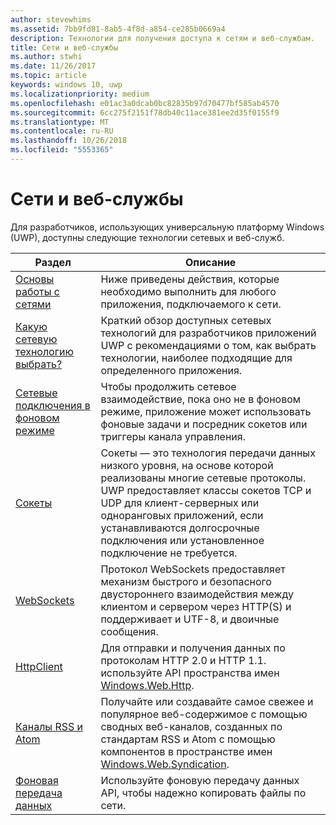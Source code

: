 ```yaml
---
author: stevewhims
ms.assetid: 7bb9fd81-8ab5-4f8d-a854-ce285b0669a4
description: Технологии для получения доступа к сетям и веб-службам.
title: Сети и веб-службы
ms.author: stwhi
ms.date: 11/26/2017
ms.topic: article
keywords: windows 10, uwp
ms.localizationpriority: medium
ms.openlocfilehash: e01ac3a0dcab0bc82835b97d70477bf585ab4570
ms.sourcegitcommit: 6cc275f2151f78db40c11ace381ee2d35f0155f9
ms.translationtype: MT
ms.contentlocale: ru-RU
ms.lasthandoff: 10/26/2018
ms.locfileid: "5553365"
---
```

# <a name="networking-and-web-services"></a>Сети и веб-службы

Для разработчиков, использующих универсальную платформу Windows (UWP), доступны следующие технологии сетевых и веб-служб.

| Раздел | Описание |
| - | - |
| [Основы работы с сетями](networking-basics.md) | Ниже приведены действия, которые необходимо выполнить для любого приложения, подключаемого к сети. |
| [Какую сетевую технологию выбрать?](which-networking-technology.md) | Краткий обзор доступных сетевых технологий для разработчиков приложений UWP с рекомендациями о том, как выбрать технологии, наиболее подходящие для определенного приложения. |
| [Сетевые подключения в фоновом режиме](network-communications-in-the-background.md) | Чтобы продолжить сетевое взаимодействие, пока оно не в фоновом режиме, приложение может использовать фоновые задачи и посредник сокетов или триггеры канала управления. |
| [Сокеты](sockets.md) | Сокеты — это технология передачи данных низкого уровня, на основе которой реализованы многие сетевые протоколы. UWP предоставляет классы сокетов TCP и UDP для клиент-серверных или одноранговых приложений, если устанавливаются долгосрочные подключения или установленное подключение не требуется. |
| [WebSockets](websockets.md) | Протокол WebSockets предоставляет механизм быстрого и безопасного двустороннего взаимодействия между клиентом и сервером через HTTP(S) и поддерживает и UTF-8, и двоичные сообщения. |
| [HttpClient](httpclient.md) | Для отправки и получения данных по протоколам HTTP 2.0 и HTTP 1.1. используйте API пространства имен [Windows.Web.Http](https://msdn.microsoft.com/library/windows/apps/dn279692). |
| [Каналы RSS и Atom](web-feeds.md) | Получайте или создавайте самое свежее и популярное веб-содержимое с помощью сводных веб-каналов, созданных по стандартам RSS и Atom с помощью компонентов в пространстве имен [Windows.Web.Syndication](https://msdn.microsoft.com/library/windows/apps/br243632). |
| [Фоновая передача данных](background-transfers.md) | Используйте фоновую передачу данных API, чтобы надежно копировать файлы по сети. |

